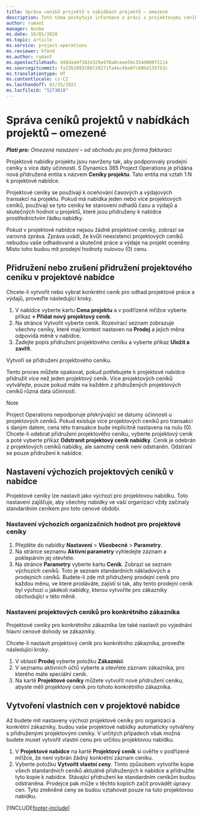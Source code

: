 ```yaml
---
title: Správa ceníků projektů v nabídkách projektů – omezené
description: Toto téma poskytuje informace o práci s projektovými ceníky v nabídkách. (Sales)
author: rumant
manager: Annbe
ms.date: 10/01/2020
ms.topic: article
ms.service: project-operations
ms.reviewer: kfend
ms.author: rumant
ms.openlocfilehash: d48da44f382e329a978a8ceee59c354d009f2114
ms.sourcegitcommit: fa32b1893286f20271fa4ec4be8fc68bd135f53c
ms.translationtype: HT
ms.contentlocale: cs-CZ
ms.lasthandoff: 02/15/2021
ms.locfileid: "5273010"
---
```

# <a name="manage-project-price-lists-on-project-quotes---lite"></a>Správa ceníků projektů v nabídkách projektů – omezené

_**Platí pro:** Omezené nasazení – od obchodu po pro forma fakturaci_

Projektové nabídky projektu jsou navrženy tak, aby podporovaly prodejní ceníky s více daty účinnosti. S Dynamics 365 Project Operations je přidána nová přidružená entita s názvem **Ceníky projektu**. Tato entita má vztah 1:N k projektové nabídce.

Projektové ceníky se používají k oceňování časových a výdajových transakcí na projektu. Pokud má nabídka jeden nebo více projektových ceníků, používají se tyto ceníky ke stanovení odhadů času a výdajů a skutečných hodnot u projektů, které jsou přidruženy k nabídce prostřednictvím řádku nabídky.

Pokud v projektové nabídce nejsou žádné projektové ceníky, zobrazí se varovná zpráva. Zpráva uvádí, že kvůli neexistenci projektových ceníků nebudou vaše odhadované a skutečné práce a výdaje na projekt oceněny. Místo toho budou mít prodejní hodnoty nulovou (0) cenu.

## <a name="associate-or-disassociate-a-project-price-list-on-a-project-quote"></a>Přidružení nebo zrušení přidružení projektového ceníku v projektové nabídce

Chcete-li vytvořit nebo vybrat konkrétní ceník pro odhad projektové práce a výdajů, proveďte následující kroky.

1. V nabídce vyberte kartu **Cena projektu** a v podřízené mřížce vyberte příkaz **+ Přidat nový projektový ceník**.
2. Na stránce Vytvořit vyberte ceník. Rozevírací seznam zobrazuje všechny ceníky, které mají kontext nastaven na **Prodej** a jejich měna odpovídá měně v nabídce.
4. Zadejte popis přidružení projektového ceníku a vyberte příkaz **Uložit a zavřít**.

Vytvoří se přidružení projektového ceníku.

Tento proces můžete opakovat, pokud potřebujete k projektové nabídce přidružit více než jeden projektový ceník. Více projektových ceníků vytvářejte, pouze pokud máte na každém z přidružených projektových ceníků různá data účinnosti.

> [!NOTE]
> Project Operations nepodporuje překrývající se datumy účinnosti u projektových ceníků. Pokud existuje více projektových ceníků pro transakci s daným datem, cena této transakce bude implicitně nastavena na nulu (0).
Chcete-li odebrat přidružení projektového ceníku, vyberte projektový ceník a poté vyberte příkaz **Odstranit projektový ceník nabídky**. Ceník je odebrán z projektových ceníků nabídky, ale samotný ceník není odstraněn. Odstraní se pouze přidružení k nabídce.

## <a name="set-up-default-project-price-lists-on-a-quote"></a>Nastavení výchozích projektových ceníků v nabídce

Projektové ceníky lze nastavit jako výchozí pro projektovou nabídku. Toto nastavení zajišťuje, aby všechny nabídky ve vaší organizaci vždy začínaly standardním ceníkem pro toto cenové období.

### <a name="set-up-organizational-default-for-project-price-lists"></a>Nastavení výchozích organizačních hodnot pro projektové ceníky

1. Přejděte do nabídky **Nastavení** > **Všeobecné** > **Parametry**.
2. Na stránce seznamu **Aktivní parametry** vyhledejte záznam a poklepáním jej otevřete. 
3. Na stránce **Parametry** vyberte kartu **Ceník**. Zobrazí se seznam výchozích ceníků. Toto je seznam standardních nákladových a prodejních ceníků. Budete-li zde mít přidružený prodejní ceník pro každou měnu, ve které prodáváte, zajistí si tak, aby tento prodejní ceník byl výchozí u jakékoli nabídky, kterou vytvoříte pro zákazníky obchodující v této měně.

### <a name="set-up-customer-specific-project-price-lists"></a>Nastavení projektových ceníků pro konkrétního zákazníka

Projektové ceníky pro konkrétního zákazníka lze také nastavit po vyjednání hlavní cenové dohody se zákazníky.

Chcete-li nastavit projektový ceník pro konkrétního zákazníka, proveďte následující kroky.

1. V oblasti **Prodej** vyberte položku **Zákazníci**.
2. V seznamu aktivních účtů vyberte a otevřete záznam zákazníka, pro kterého máte speciální ceník.
3. Na kartě **Projektové ceníky** můžete vytvořit nové přidružení ceníku, abyste měli projektový ceník pro tohoto konkrétního zákazníka.

## <a name="create-custom-pricing-on-a-project-quote"></a>Vytvoření vlastních cen v projektové nabídce

Až budete mít nastaveny výchozí projektové ceníky pro organizaci a konkrétní zákazníky, budou vaše projektové nabídky automaticky vytvářeny s přidruženými projektovými ceníky. V určitých případech však možná budete muset vytvořit vlastní cenu pro určitou projektovou nabídku. 

1. V **Projektové nabídce** na kartě **Projektový ceník** si ověřte v podřízené mřížce, že není vybrán žádný konkrétní záznam ceníku.
2. Vyberte položku **Vytvořit vlastní ceny**. Tímto způsobem vytvoříte kopie všech standardních ceníků aktuálně přidružených k nabídce a přidružíte tyto kopie k nabídce. Stávající přidružení ke standardním ceníkům budou odstraněna. Prodejce pak může v těchto kopiích začít provádět úpravy cen. Tyto změněné ceny se budou vztahovat pouze na tuto projektovou nabídku.


[!INCLUDE[footer-include](../../includes/footer-banner.md)]